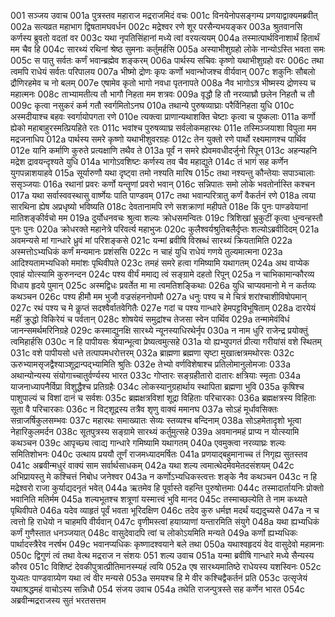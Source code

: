 001  सञ्जय उवाच
001a पुत्रस्तव महाराज मद्रराजमिदं वचः
001c विनयेनोपसङ्गम्य प्रणयाद्वाक्यमब्रवीत्
002a सत्यव्रत महाभाग द्विषतामघवर्धन
002c मद्रेश्वर रणे शूर परसैन्यभयङ्कर
003a श्रुतवानसि कर्णस्य ब्रुवतो वदतां वर
003c यथा नृपतिसिंहानां मध्ये त्वां वरयत्ययम्
004a तस्मात्पार्थविनाशार्थं हितार्थं मम चैव हि
004c सारथ्यं रथिनां श्रेष्ठ सुमनाः कर्तुमर्हसि
005a अस्याभीशुग्रहो लोके नान्योऽस्ति भवता समः
005c स पातु सर्वतः कर्णं भवान्ब्रह्मेव शङ्करम्
006a पार्थस्य सचिवः कृष्णो यथाभीशुग्रहो वरः
006c तथा त्वमपि राधेयं सर्वतः परिपालय
007a भीष्मो द्रोणः कृपः कर्णो भवान्भोजश्च वीर्यवान्
007c शकुनिः सौबलो द्रौणिरहमेव च नो बलम्
007e एषामेव कृतो भागो नवधा पृतनापते
008a नैव भागोऽत्र भीष्मस्य द्रोणस्य च महात्मनः
008c ताभ्यामतीत्य तौ भागौ निहता मम शत्रवः
009a वृद्धौ हि तौ नरव्याघ्रौ छलेन निहतौ च तौ
009c कृत्वा नसुकरं कर्म गतौ स्वर्गमितोऽनघ
010a तथान्ये पुरुषव्याघ्राः परैर्विनिहता युधि
010c अस्मदीयाश्च बहवः स्वर्गायोपगता रणे
010e त्यक्त्वा प्राणान्यथाशक्ति चेष्टाः कृत्वा च पुष्कलाः
011a कर्णो ह्येको महाबाहुरस्मत्प्रियहिते रतः
011c भवांश्च पुरुषव्याघ्र सर्वलोकमहारथः
011e तस्मिञ्जयाशा विपुला मम मद्रजनाधिप
012a पार्थस्य समरे कृष्णो यथाभीशुवरग्रहः
012c तेन युक्तो रणे पार्थो रक्ष्यमाणश्च पार्थिव
012e यानि कर्माणि कुरुते प्रत्यक्षाणि तथैव ते
013a पूर्वं न समरे ह्येवमवधीदर्जुनो रिपून्
013c अहन्यहनि मद्रेश द्रावयन्दृश्यते युधि
014a भागोऽवशिष्टः कर्णस्य तव चैव महाद्युते
014c तं भागं सह कर्णेन युगपन्नाशयाहवे
015a सूर्यारुणौ यथा दृष्ट्वा तमो नश्यति मारिष
015c तथा नश्यन्तु कौन्तेयाः सपाञ्चालाः ससृञ्जयाः
016a रथानां प्रवरः कर्णो यन्तॄणां प्रवरो भवान्
016c सन्निपातः समो लोके भवतोर्नास्ति कश्चन
017a यथा सर्वास्ववस्थासु वार्ष्णेयः पाति पाण्डवम्
017c तथा भवान्परित्रातु कर्णं वैकर्तनं रणे
018a त्वया सारथिना ह्येष अप्रधृष्यो भविष्यति
018c देवतानामपि रणे सशक्राणां महीपते
018e किं पुनः पाण्डवेयानां मातिशङ्कीर्वचो मम
019a दुर्योधनवचः श्रुत्वा शल्यः क्रोधसमन्वितः
019c त्रिशिखां भ्रुकुटीं कृत्वा धुन्वन्हस्तौ पुनः पुनः
020a क्रोधरक्ते महानेत्रे परिवर्त्य महाभुजः
020c कुलैश्वर्यश्रुतिबलैर्दृप्तः शल्योऽब्रवीदिदम्
021a अवमन्यसे मां गान्धारे ध्रुवं मां परिशङ्कसे
021c यन्मां ब्रवीषि विस्रब्धं सारथ्यं क्रियतामिति
022a अस्मत्तोऽभ्यधिकं कर्णं मन्यमानः प्रशंससि
022c न चाहं युधि राधेयं गणये तुल्यमात्मना
023a आदिश्यतामभ्यधिको ममांशः पृथिवीपते
023c तमहं समरे हत्वा गमिष्यामि यथागतम्
024a अथ वाप्येक एवाहं योत्स्यामि कुरुनन्दन
024c पश्य वीर्यं ममाद्य त्वं सङ्ग्रामे दहतो रिपून्
025a न चाभिकामान्कौरव्य विधाय हृदये पुमान्
025c अस्मद्विधः प्रवर्तेत मा मा त्वमतिशङ्किथाः
026a युधि चाप्यवमानो मे न कर्तव्यः कथञ्चन
026c पश्य हीमौ मम भुजौ वज्रसंहननोपमौ
027a धनुः पश्य च मे चित्रं शरांश्चाशीविषोपमान्
027c रथं पश्य च मे कॢप्तं सदश्वैर्वातवेगितैः
027e गदां च पश्य गान्धारे हेमपट्टविभूषिताम्
028a दारयेयं महीं क्रुद्धो विकिरेयं च पर्वतान्
028c शोषयेयं समुद्रांश्च तेजसा स्वेन पार्थिव
029a तन्मामेवंविधं जानन्समर्थमरिनिग्रहे
029c कस्माद्युनक्षि सारथ्ये न्यूनस्याधिरथेर्नृप
030a न नाम धुरि राजेन्द्र प्रयोक्तुं त्वमिहार्हसि
030c न हि पापीयसः श्रेयान्भूत्वा प्रेष्यत्वमुत्सहे
031a यो ह्यभ्युपगतं प्रीत्या गरीयांसं वशे स्थितम्
031c वशे पापीयसो धत्ते तत्पापमधरोत्तरम्
032a ब्राह्मणा ब्रह्मणा सृष्टा मुखात्क्षत्रमथोरसः
032c ऊरुभ्यामसृजद्वैश्याञ्शूद्रान्पद्भ्यामिति श्रुतिः
032e तेभ्यो वर्णविशेषाश्च प्रतिलोमानुलोमजाः
033a अथान्योन्यस्य संयोगाच्चातुर्वर्ण्यस्य भारत
033c गोप्तारः सङ्ग्रहीतारो दातारः क्षत्रियाः स्मृताः
034a याजनाध्यापनैर्विप्रा विशुद्धैश्च प्रतिग्रहैः
034c लोकस्यानुग्रहार्थाय स्थापिता ब्रह्मणा भुवि
035a कृषिश्च पाशुपाल्यं च विशां दानं च सर्वशः
035c ब्रह्मक्षत्रविशां शूद्रा विहिताः परिचारकाः
036a ब्रह्मक्षत्रस्य विहिताः सूता वै परिचारकाः
036c न विट्शूद्रस्य तत्रैव शृणु वाक्यं ममानघ
037a सोऽहं मूर्धावसिक्तः सन्राजर्षिकुलसम्भवः
037c महारथः समाख्यातः सेव्यः स्तव्यश्च बन्दिनाम्
038a सोऽहमेतादृशो भूत्वा नेहारिकुलमर्दन
038c सूतपुत्रस्य सङ्ग्रामे सारथ्यं कर्तुमुत्सहे
039a अवमानमहं प्राप्य न योत्स्यामि कथञ्चन
039c आपृच्छ्य त्वाद्य गान्धारे गमिष्यामि यथागतम्
040a एवमुक्त्वा नरव्याघ्रः शल्यः समितिशोभनः
040c उत्थाय प्रययौ तूर्णं राजमध्यादमर्षितः
041a प्रणयाद्बहुमानाच्च तं निगृह्य सुतस्तव
041c अब्रवीन्मधुरं वाक्यं साम सर्वार्थसाधकम्
042a यथा शल्य त्वमात्थेदमेवमेतदसंशयम्
042c अभिप्रायस्तु मे कश्चित्तं निबोध जनेश्वर
043a न कर्णोऽभ्यधिकस्त्वत्तः शङ्के नैव कथञ्चन
043c न हि मद्रेश्वरो राजा कुर्याद्यदनृतं भवेत्
044a ऋतमेव हि पूर्वास्ते वहन्ति पुरुषोत्तमाः
044c तस्मादार्तायनिः प्रोक्तो भवानिति मतिर्मम
045a शल्यभूतश्च शत्रूणां यस्मात्त्वं भुवि मानद
045c तस्माच्छल्येति ते नाम कथ्यते पृथिवीपते
046a यदेव व्याहृतं पूर्वं भवता भूरिदक्षिण
046c तदेव कुरु धर्मज्ञ मदर्थं यद्यदुच्यसे
047a न च त्वत्तो हि राधेयो न चाहमपि वीर्यवान्
047c वृणीमस्त्वां हयाग्र्याणां यन्तारमिति संयुगे
048a यथा ह्यभ्यधिकं कर्णं गुणैस्तात धनञ्जयात्
048c वासुदेवादपि त्वां च लोकोऽयमिति मन्यते
049a कर्णो ह्यभ्यधिकः पार्थादस्त्रैरेव नरर्षभ
049c भवानप्यधिकः कृष्णादश्वयाने बले तथा
050a यथाश्वहृदयं वेद वासुदेवो महामनाः
050c द्विगुणं त्वं तथा वेत्थ मद्रराज न संशयः
051  शल्य उवाच
051a यन्मा ब्रवीषि गान्धारे मध्ये सैन्यस्य कौरव
051c विशिष्टं देवकीपुत्रात्प्रीतिमानस्म्यहं त्वयि
052a एष सारथ्यमातिष्ठे राधेयस्य यशस्विनः
052c युध्यतः पाण्डवाग्र्येण यथा त्वं वीर मन्यसे
053a समयश्च हि मे वीर कश्चिद्वैकर्तनं प्रति
053c उत्सृजेयं यथाश्रद्धमहं वाचोऽस्य सन्निधौ
054  संजय उवाच
054a तथेति राजन्पुत्रस्ते सह कर्णेन भारत
054c अब्रवीन्मद्रराजस्य सुतं भरतसत्तम
